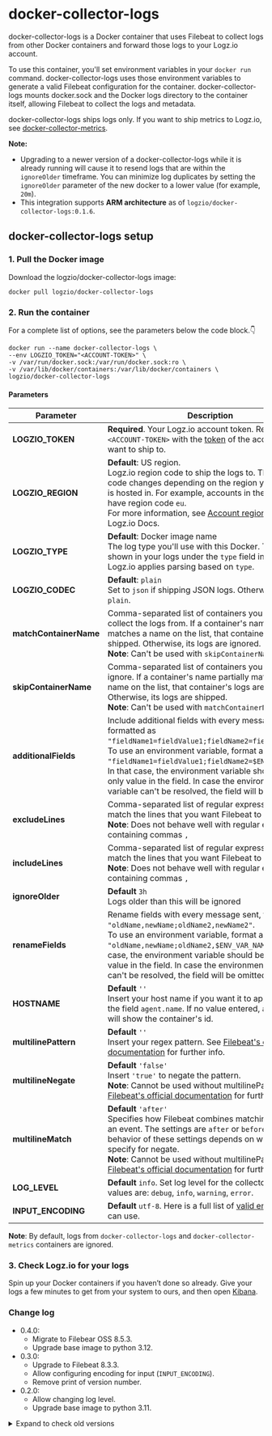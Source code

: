# docker-collector-logs

docker-collector-logs is a Docker container that uses Filebeat to collect logs from other Docker containers and forward those logs to your Logz.io account.

To use this container, you'll set environment variables in your `docker run` command.
docker-collector-logs uses those environment variables to generate a valid Filebeat configuration for the container.
docker-collector-logs mounts docker.sock and the Docker logs directory to the container itself, allowing Filebeat to collect the logs and metadata.

docker-collector-logs ships logs only.
If you want to ship metrics to Logz.io, see [docker-collector-metrics](https://github.com/logzio/docker-collector-metrics).

**Note:**
- Upgrading to a newer version of a docker-collector-logs while it is already running will cause it to resend logs that are within the `ignoreOlder` timeframe. You can minimize log duplicates by setting the `ignoreOlder` parameter of the new docker to a lower value (for example, `20m`).
- This integration supports **ARM architecture** as of `logzio/docker-collector-logs:0.1.6`.



## docker-collector-logs setup

### 1. Pull the Docker image

Download the logzio/docker-collector-logs image:

```shell
docker pull logzio/docker-collector-logs
```

### 2. Run the container

For a complete list of options, see the parameters below the code block.👇

```shell
docker run --name docker-collector-logs \
--env LOGZIO_TOKEN="<ACCOUNT-TOKEN>" \
-v /var/run/docker.sock:/var/run/docker.sock:ro \
-v /var/lib/docker/containers:/var/lib/docker/containers \
logzio/docker-collector-logs
```

#### Parameters

| Parameter              | Description                                                                                                                                                                                                                                                                                                                                                                                                       |
|------------------------|-------------------------------------------------------------------------------------------------------------------------------------------------------------------------------------------------------------------------------------------------------------------------------------------------------------------------------------------------------------------------------------------------------------------|
| **LOGZIO_TOKEN**       | **Required**. Your Logz.io account token. Replace `<ACCOUNT-TOKEN>` with the [token](https://app.logz.io/#/dashboard/settings/general) of the account you want to ship to.                                                                                                                                                                                                                                        |
| **LOGZIO_REGION**      | **Default**: US region.<br> Logz.io region code to ship the logs to. This region code changes depending on the region your account is hosted in. For example, accounts in the EU region have region code `eu`.<br /> For more information, see [Account region](https://docs.logz.io/user-guide/accounts/account-region.html) on the Logz.io Docs.                                                                |
| **LOGZIO_TYPE**        | **Default**: Docker image name <br> The log type you'll use with this Docker. This is shown in your logs under the `type` field in Kibana. <br> Logz.io applies parsing based on `type`.                                                                                                                                                                                                                          |
| **LOGZIO_CODEC**       | **Default**: `plain`<br> Set to `json` if shipping JSON logs. Otherwise, set to `plain`.                                                                                                                                                                                                                                                                                                                          |
| **matchContainerName** | Comma-separated list of containers you want to collect the logs from. If a container's name partially matches a name on the list, that container's logs are shipped. Otherwise, its logs are ignored. <br /> **Note**: Can't be used with `skipContainerName`                                                                                                                                                     |
| **skipContainerName**  | Comma-separated list of containers you want to ignore. If a container's name partially matches a name on the list, that container's logs are ignored. Otherwise, its logs are shipped. <br /> **Note**: Can't be used with `matchContainerName`                                                                                                                                                                   |
| **additionalFields**   | Include additional fields with every message sent, formatted as `"fieldName1=fieldValue1;fieldName2=fieldValue2"`. <br /> To use an environment variable, format as `"fieldName1=fieldValue1;fieldName2=$ENV_VAR_NAME"`. In that case, the environment variable should be the only value in the field. In case the environment variable can't be resolved, the field will be omitted.                             |
| **excludeLines**       | Comma-separated list of regular expressions to match the lines that you want Filebeat to exclude. <br /> **Note**: Does not behave well with regular expressions containing commas `,`                                                                                                                                                                                                                            |
| **includeLines**       | Comma-separated list of regular expressions to match the lines that you want Filebeat to include. <br /> **Note**: Does not behave well with regular expressions containing commas `,`                                                                                                                                                                                                                            |
| **ignoreOlder**        | **Default** `3h` <br> Logs older than this will be ignored                                                                                                                                                                                                                                                                                                                                                        |
| **renameFields**       | Rename fields with every message sent, formatted as `"oldName,newName;oldName2,newName2"`. <br /> To use an environment variable, format as `"oldName,newName;oldName2,$ENV_VAR_NAME"`. In that case, the environment variable should be the only value in the field. In case the environment variable can't be resolved, the field will be omitted.                                                              |
| **HOSTNAME**           | **Default** `''` <br> Insert your host name if you want it to appear under the field `agent.name`. If no value entered,  `agent.name` will show the container's id.                                                                                                                                                                                                                                               |
| **multilinePattern**   | **Default** `''` <br> Insert your regex pattern. See [Filebeat's official documentation](https://www.elastic.co/guide/en/beats/filebeat/7.12/multiline-examples.html#multiline) for further info.                                                                                                                                                                                                                 |
| **multilineNegate**    | **Default** `'false'` <br> Insert `'true'` to negate the pattern. <br /> **Note**: Cannot be used without multilinePattern. See [Filebeat's official documentation](https://www.elastic.co/guide/en/beats/filebeat/7.12/multiline-examples.html#multiline) for further info.                                                                                                                                      |
| **multilineMatch**     | **Default** `'after'` <br>  Specifies how Filebeat combines matching lines into an event. The settings are `after` or `before`. The behavior of these settings depends on what you specify for negate. <br /> **Note**: Cannot be used without multilinePattern. See [Filebeat's official documentation](https://www.elastic.co/guide/en/beats/filebeat/7.12/multiline-examples.html#multiline) for further info. |
| **LOG_LEVEL**          | **Default** `info`. Set log level for the collector. Allowed values are: `debug`, `info`, `warning`, `error`.                                                                                                                                                                                                                                                                                                     |
| **INPUT_ENCODING**     | **Default** `utf-8`. Here is a full list of [valid encodings](https://www.elastic.co/guide/en/beats/filebeat/current/filebeat-input-container.html#_encoding) you can use.                                                                                                                                                                                                                                        |


**Note**: By default, logs from `docker-collector-logs` and `docker-collector-metrics` containers are ignored.

### 3. Check Logz.io for your logs

Spin up your Docker containers if you haven’t done so already. Give your logs a few minutes to get from your system to ours, and then open [Kibana](https://app.logz.io/#/dashboard/kibana).

### Change log


- 0.4.0:
  - Migrate to Filebear OSS 8.5.3.
  - Upgrade base image to python 3.12.
- 0.3.0:
  - Upgrade to Filebeat 8.3.3.
  - Allow configuring encoding for input (`INPUT_ENCODING`).
  - Remove print of version number.
- 0.2.0:
  - Allow changing log level.
  - Upgrade base image to python 3.11.


<details>
  <summary markdown="span"> Expand to check old versions </summary>

- 0.1.6:
    Support ARM architecture.
- 0.1.5:
    Added rename processors.
- 0.1.4:
    - **BREAKING CHANGES**:
        - Upgrade to Filebeat 7.12.1.
    - Added multiline variables for support of multiline patterns.
- 0.1.3: Processors were moved to root level of the yml to allow rename of filebeat metadata fields.
- 0.1.2: Add rename processor ("renameFields") to specify a list of fields to rename.
- 0.1.1: Fixed script to match Filebeat 7.9 changes.
- 0.1.0:
    - **BREAKING CHANGES**:
        - Upgrade to Filebeat 7.9.0.
        - Deprecated `LOGZIO_URL`. Use `LOGZIO_REGION` instead.
    - Update default_filebeat.yml configuration to match newer Filebeat version.
    - Support adding hostname.
- 0.0.6: Updated new public SSL certificate in Docker image & Filebeat configuration.
- 0.0.4: Added options to include or exclude lines
- 0.0.3: Support additional fields
- 0.0.2: Add an option to configure logzio_codec and logzio_type

</details>
